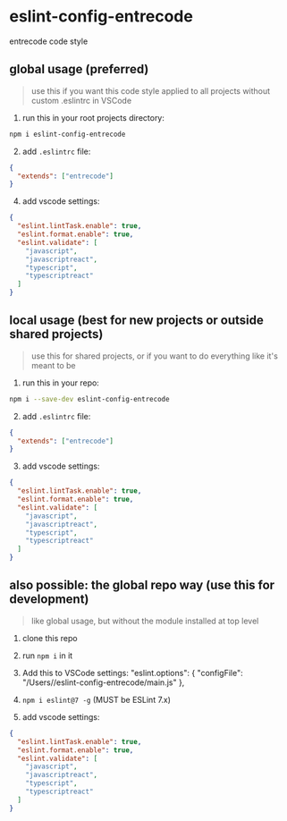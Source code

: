 # eslint-config-entrecode

entrecode code style

## global usage (preferred)
> use this if you want this code style applied to all projects without custom .eslintrc in VSCode

1. run this in your root projects directory:

```sh
npm i eslint-config-entrecode
```

2. add `.eslintrc` file:

```json
{
  "extends": ["entrecode"]
}
```

4. add vscode settings:

```json
{
  "eslint.lintTask.enable": true,
  "eslint.format.enable": true,
  "eslint.validate": [
    "javascript",
    "javascriptreact",
    "typescript",
    "typescriptreact"
  ]
}
```
## local usage (best for new projects or outside shared projects)

> use this for shared projects, or if you want to do everything like it's meant to be

1. run this in your repo:

```sh
npm i --save-dev eslint-config-entrecode
```

2. add `.eslintrc` file:

```json
{
  "extends": ["entrecode"]
}
```

3. add vscode settings:

```json
{
  "eslint.lintTask.enable": true,
  "eslint.format.enable": true,
  "eslint.validate": [
    "javascript",
    "javascriptreact",
    "typescript",
    "typescriptreact"
  ]
}
```

## also possible: the global repo way (use this for development)

> like global usage, but without the module installed at top level

1. clone this repo
2. run `npm i` in it
3. Add this to VSCode settings:
   "eslint.options": {
   "configFile": "/Users/<path-to>/eslint-config-entrecode/main.js"
   },
4. `npm i eslint@7 -g` (MUST be ESLint 7.x)

5. add vscode settings:

```json
{
  "eslint.lintTask.enable": true,
  "eslint.format.enable": true,
  "eslint.validate": [
    "javascript",
    "javascriptreact",
    "typescript",
    "typescriptreact"
  ]
}
```
